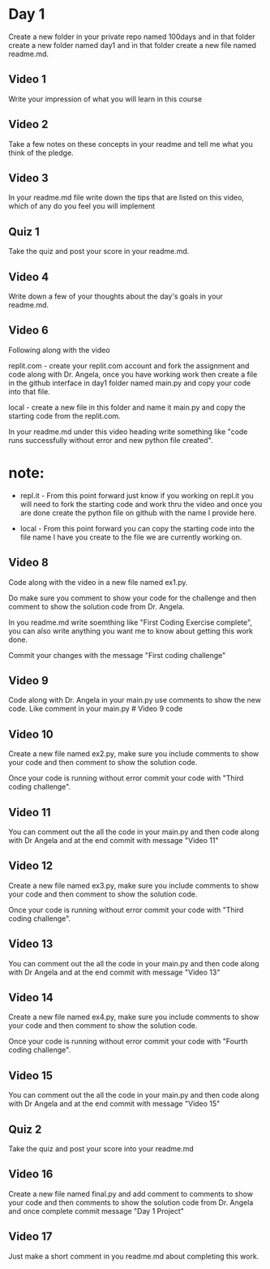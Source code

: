 # Day 1
Create a new folder in your private repo named 100days and in that folder create a new folder named day1 and in that folder create a new file named readme.md.

## Video 1
Write your impression of what you will learn in this course

## Video 2
Take a few notes on these concepts in your readme and tell me what you think of the pledge. 

## Video 3
In your readme.md file write down the tips that are listed on this video,
which of any do you feel you will implement

## Quiz 1
Take the quiz and post your score in your readme.md. 

## Video 4
Write down a few of your thoughts about the day's goals in your readme.md.

## Video 6
Following along with the video 

replit.com - create your replit.com account and fork the assignment and code along with Dr. Angela, once you have working work then create a file in the github interface in day1 folder named main.py and copy your code into that file. 

local - create a new file in this folder and name it main.py and copy the starting code from the replit.com.

In your readme.md under this video heading write something like "code runs successfully without error and new python file created".  

# note: 
- repl.it - From this point forward just know if you working on repl.it you will need to fork the starting code and work thru the video and once you are done create the python file on github with the name I provide here.  

- local - From this point forward you can copy the starting code into the file name I have you create to the file we are currently working on.  

## Video 8
Code along with the video in a new file named ex1.py.

Do make sure you comment to show your code for the challenge and then comment to show the solution code from Dr. Angela.

In you readme.md write soemthing like "First Coding Exercise complete", you can also write anything you want me to know about getting this work done.

Commit your changes with the message "First coding challenge"

## Video 9
Code along with Dr. Angela in your main.py use comments to show the new code. Like comment in your main.py # Video 9 code


## Video 10
Create a new file named ex2.py, make sure you include comments to show your code and then comment to show the solution code.  

Once your code is running without error commit your code with "Third coding challenge".

## Video 11
You can comment out the all the code in your main.py and then code along with Dr Angela and at the end commit with message "Video 11"

## Video 12
Create a new file named ex3.py, make sure you include comments to show your code and then comment to show the solution code.  

Once your code is running without error commit your code with "Third coding challenge".

## Video 13
You can comment out the all the code in your main.py and then code along with Dr Angela and at the end commit with message "Video 13"

## Video 14
Create a new file named ex4.py, make sure you include comments to show your code and then comment to show the solution code.  

Once your code is running without error commit your code with "Fourth coding challenge".

## Video 15
You can comment out the all the code in your main.py and then code along with Dr Angela and at the end commit with message "Video 15"

## Quiz 2
Take the quiz and post your score into your readme.md

## Video 16
Create a new file named final.py and add comment to comments to show your code and then comments to show the solution code from Dr. Angela and once complete commit message "Day 1 Project"

## Video 17
Just make a short comment in you readme.md about completing this work.
